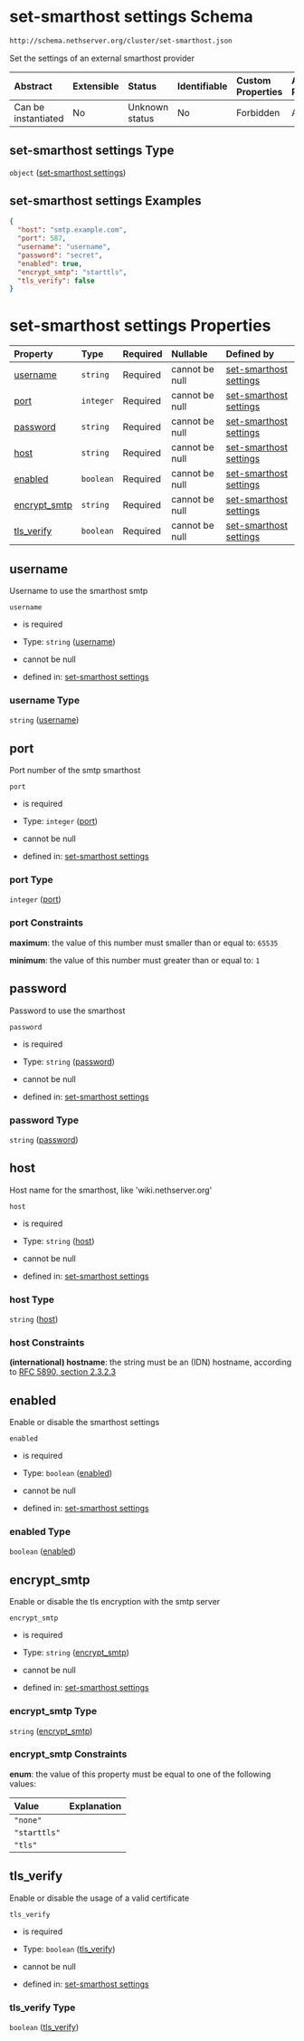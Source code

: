 # set-smarthost settings Schema

```txt
http://schema.nethserver.org/cluster/set-smarthost.json
```

Set the settings of an external smarthost provider

| Abstract            | Extensible | Status         | Identifiable | Custom Properties | Additional Properties | Access Restrictions | Defined In                                                              |
| :------------------ | :--------- | :------------- | :----------- | :---------------- | :-------------------- | :------------------ | :---------------------------------------------------------------------- |
| Can be instantiated | No         | Unknown status | No           | Forbidden         | Allowed               | none                | [set-smarthost.json](cluster/set-smarthost.json "open original schema") |

## set-smarthost settings Type

`object` ([set-smarthost settings](set-smarthost.md))

## set-smarthost settings Examples

```json
{
  "host": "smtp.example.com",
  "port": 587,
  "username": "username",
  "password": "secret",
  "enabled": true,
  "encrypt_smtp": "starttls",
  "tls_verify": false
}
```

# set-smarthost settings Properties

| Property                       | Type      | Required | Nullable       | Defined by                                                                                                                                            |
| :----------------------------- | :-------- | :------- | :------------- | :---------------------------------------------------------------------------------------------------------------------------------------------------- |
| [username](#username)          | `string`  | Required | cannot be null | [set-smarthost settings](set-smarthost-properties-username.md "http://schema.nethserver.org/cluster/set-smarthost.json#/properties/username")         |
| [port](#port)                  | `integer` | Required | cannot be null | [set-smarthost settings](set-smarthost-properties-port.md "http://schema.nethserver.org/cluster/set-smarthost.json#/properties/port")                 |
| [password](#password)          | `string`  | Required | cannot be null | [set-smarthost settings](set-smarthost-properties-password.md "http://schema.nethserver.org/cluster/set-smarthost.json#/properties/password")         |
| [host](#host)                  | `string`  | Required | cannot be null | [set-smarthost settings](set-smarthost-properties-host.md "http://schema.nethserver.org/cluster/set-smarthost.json#/properties/host")                 |
| [enabled](#enabled)            | `boolean` | Required | cannot be null | [set-smarthost settings](set-smarthost-properties-enabled.md "http://schema.nethserver.org/cluster/set-smarthost.json#/properties/enabled")           |
| [encrypt\_smtp](#encrypt_smtp) | `string`  | Required | cannot be null | [set-smarthost settings](set-smarthost-properties-encrypt_smtp.md "http://schema.nethserver.org/cluster/set-smarthost.json#/properties/encrypt_smtp") |
| [tls\_verify](#tls_verify)     | `boolean` | Required | cannot be null | [set-smarthost settings](set-smarthost-properties-tls_verify.md "http://schema.nethserver.org/cluster/set-smarthost.json#/properties/tls_verify")     |

## username

Username to use the smarthost smtp

`username`

*   is required

*   Type: `string` ([username](set-smarthost-properties-username.md))

*   cannot be null

*   defined in: [set-smarthost settings](set-smarthost-properties-username.md "http://schema.nethserver.org/cluster/set-smarthost.json#/properties/username")

### username Type

`string` ([username](set-smarthost-properties-username.md))

## port

Port number of the smtp smarthost

`port`

*   is required

*   Type: `integer` ([port](set-smarthost-properties-port.md))

*   cannot be null

*   defined in: [set-smarthost settings](set-smarthost-properties-port.md "http://schema.nethserver.org/cluster/set-smarthost.json#/properties/port")

### port Type

`integer` ([port](set-smarthost-properties-port.md))

### port Constraints

**maximum**: the value of this number must smaller than or equal to: `65535`

**minimum**: the value of this number must greater than or equal to: `1`

## password

Password to use the smarthost

`password`

*   is required

*   Type: `string` ([password](set-smarthost-properties-password.md))

*   cannot be null

*   defined in: [set-smarthost settings](set-smarthost-properties-password.md "http://schema.nethserver.org/cluster/set-smarthost.json#/properties/password")

### password Type

`string` ([password](set-smarthost-properties-password.md))

## host

Host name for the smarthost, like 'wiki.nethserver.org'

`host`

*   is required

*   Type: `string` ([host](set-smarthost-properties-host.md))

*   cannot be null

*   defined in: [set-smarthost settings](set-smarthost-properties-host.md "http://schema.nethserver.org/cluster/set-smarthost.json#/properties/host")

### host Type

`string` ([host](set-smarthost-properties-host.md))

### host Constraints

**(international) hostname**: the string must be an (IDN) hostname, according to [RFC 5890, section 2.3.2.3](https://tools.ietf.org/html/rfc5890 "check the specification")

## enabled

Enable or disable the smarthost settings

`enabled`

*   is required

*   Type: `boolean` ([enabled](set-smarthost-properties-enabled.md))

*   cannot be null

*   defined in: [set-smarthost settings](set-smarthost-properties-enabled.md "http://schema.nethserver.org/cluster/set-smarthost.json#/properties/enabled")

### enabled Type

`boolean` ([enabled](set-smarthost-properties-enabled.md))

## encrypt\_smtp

Enable or disable the tls encryption with the smtp server

`encrypt_smtp`

*   is required

*   Type: `string` ([encrypt\_smtp](set-smarthost-properties-encrypt_smtp.md))

*   cannot be null

*   defined in: [set-smarthost settings](set-smarthost-properties-encrypt_smtp.md "http://schema.nethserver.org/cluster/set-smarthost.json#/properties/encrypt_smtp")

### encrypt\_smtp Type

`string` ([encrypt\_smtp](set-smarthost-properties-encrypt_smtp.md))

### encrypt\_smtp Constraints

**enum**: the value of this property must be equal to one of the following values:

| Value        | Explanation |
| :----------- | :---------- |
| `"none"`     |             |
| `"starttls"` |             |
| `"tls"`      |             |

## tls\_verify

Enable or disable the usage of a valid certificate

`tls_verify`

*   is required

*   Type: `boolean` ([tls\_verify](set-smarthost-properties-tls_verify.md))

*   cannot be null

*   defined in: [set-smarthost settings](set-smarthost-properties-tls_verify.md "http://schema.nethserver.org/cluster/set-smarthost.json#/properties/tls_verify")

### tls\_verify Type

`boolean` ([tls\_verify](set-smarthost-properties-tls_verify.md))
